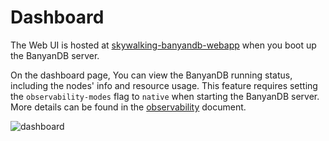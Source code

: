 # Dashboard
The Web UI is hosted at [skywalking-banyandb-webapp](http://localhost:17913/) when you boot up the BanyanDB server.

On the dashboard page, You can view the BanyanDB running status, including the nodes' info and resource usage.
This feature requires setting the `observability-modes` flag to `native` when starting the BanyanDB server. More details can be found in the [observability](../../operation/observability.md) document.

![dashboard](https://skywalking.apache.org/doc-graph/banyandb/v0.7.0/dashboard.png)


